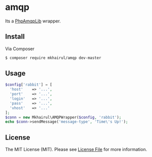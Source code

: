 # amqp

Its a [PhpAmqpLib](https://github.com/videlalvaro/php-amqplib) wrapper.

## Install

Via Composer

``` bash
$ composer require mkhairul/amqp dev-master
```

## Usage

``` php
$config['rabbit'] = [
  'host' 	=> '...',
  'port' 	=> '...',
  'login' 	=> '...',
  'pass'	=> '...',
  'vhost'	=> '...'
];
$conn = new Mkhairul\AMQPWrapper($config, 'rabbit');
echo $conn->sendMessage('message-type', 'Time\'s Up!');
```

## License

The MIT License (MIT). Please see [License File](LICENSE.md) for more information.
